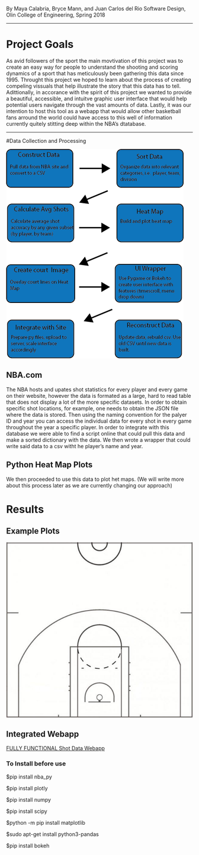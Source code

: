 
By Maya Calabria, Bryce Mann, and Juan Carlos del Rio
Software Design, Olin College of Engineering, Spring 2018

***

# Project Goals

As avid followers of the sport the main movtivation of this project was to create an easy way for people to understand the shooting and scoring dynamics of a sport that has meticulously been gathering this data since 1995. Throught this project we hoped to learn about the process of creating compeling vissuals that help illustrate the story that this data has to tell. Adittionally, in accorance with the spirit of this project we wanted to provide a beautiful, accessible, and intuitve graphic user interface that would help potential users navigate through the vast amounts of data. Lastly, it was our intention to host this tool as a webapp that would allow other basketball fans  arround the world could have access to this well of information currently quitely stitting deep within the NBA’s dtatabase. 

***

#Data Collection and Processing

![System Arhitecture](ClassMaterials/updated_architecture_diagram.png)

## NBA.com

The NBA hosts and upates shot statistics for every player and every game on their website, however the data is formated as a large, hard to read table that does not display a lot of the more specific datasets. In order to obtain specific shot locations, for example, one needs to obtain the JSON file where the data is stored. Then using the naming convention for the palyer ID and year you can access the individual data for every shot in every game throughout the year a specific player. In order to integrate with this database we were able to find a script online that could pull this data and make a sorted dictionary with the data. We then wrote a wrapper that could write said data to a csv witht he player’s name and year.

## Python Heat Map Plots

We then proceeded to use this data to plot het maps. (We will write more about this process later as we are currently changing our approach)

# Results

## Example Plots

![NBA Court](half_court.jpg)

## Integrated Webapp

[FULLY FUNCTIONAL Shot Data Webapp](https://www.youtube.com/watch?v=dQw4w9WgXcQ)

### To Install before use

$pip install nba_py

$pip install plotly

$pip install numpy

$pip install scipy

$python -m pip install matplotlib

$sudo apt-get install python3-pandas

$pip install bokeh
